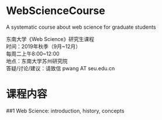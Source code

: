 # WebScienceCourse
A systematic course about web science for graduate students

东南大学《Web Science》研究生课程  
时间：2019年秋季（9月\~12月）  
每周二上午8:00\~12:00  
地点：东南大学苏州研究院  
答疑/讨论/建议：请致信 pwang AT seu.edu.cn


# 课程内容

##1 Web Science: introduction, history, concepts  
